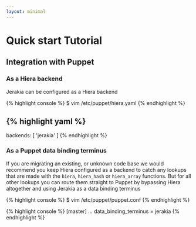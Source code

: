 ```yaml
---
layout: minimal
---
```


# Quick start Tutorial

## Integration with Puppet

### As a Hiera backend

Jerakia can be configured as a Hiera backend

{% highlight console %}
$ vim /etc/puppet/hiera.yaml
{% endhighlight %}

{% highlight yaml %}
---
backends: [ 'jerakia' ]
{% endhighlight %}

### As a Puppet data binding terminus

If you are migrating an existing, or unknown code base we would recommend you keep Hiera configured as a backend to catch any lookups that are made with the `hiera`, `hiera_hash` or `hiera_array` functions.  But for all other lookups you can route them straight to Puppet by bypassing Hiera altogether and using Jerakia as a data binding terminus



{% highlight console %}
$ vim /etc/puppet/puppet.conf
{% endhighlight %}

{% highlight console %}
[master]
  ...
  data_binding_terminus = jerakia
{% endhighlight %}
